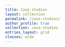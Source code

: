 ```yaml
---
title: Case studies
layout: collection
permalink: /case-studies/
author_profile: true
collection: case-studies
entries_layout: grid
classes: wide
---
```

